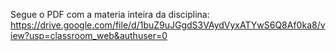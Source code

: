 Segue o PDF com a materia inteira da disciplina:
https://drive.google.com/file/d/1buZ9uJGgdS3VAydVyxATYwS6Q8Af0ka8/view?usp=classroom_web&authuser=0